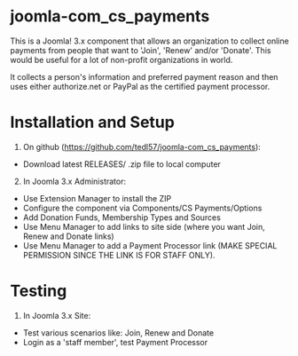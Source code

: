 joomla-com_cs_payments
===============
This is a Joomla! 3.x component that allows an organization to collect online payments from people that want to  'Join', 'Renew' and/or 'Donate'.  This would be useful for a lot of non-profit organizations in world. 

It collects a person's information and preferred payment reason and then uses either authorize.net or PayPal as the certified payment processor.

Installation and Setup
===
1. On github (https://github.com/tedl57/joomla-com_cs_payments):
 * Download latest RELEASES/ .zip file to local computer

2. In Joomla 3.x Administrator:
 * Use Extension Manager to install the ZIP
 * Configure the component via Components/CS Payments/Options
 * Add Donation Funds, Membership Types and Sources
 * Use Menu Manager to add links to site side (where you want Join, Renew and Donate links)
 * Use Menu Manager to add a Payment Processor link (MAKE SPECIAL PERMISSION SINCE THE LINK IS FOR STAFF ONLY).

Testing
===
1. In Joomla 3.x Site:
 * Test various scenarios like: Join, Renew and Donate
 * Login as a 'staff member', test Payment Processor
